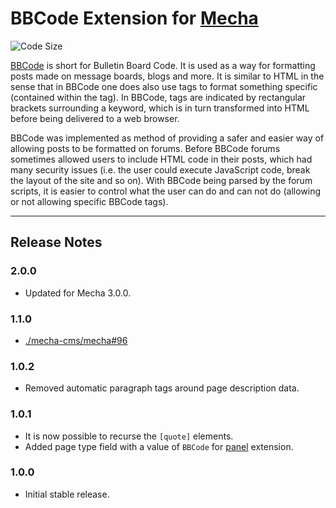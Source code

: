 BBCode Extension for [Mecha](https://github.com/mecha-cms/mecha)
================================================================

![Code Size](https://img.shields.io/github/languages/code-size/mecha-cms/x.b-b-code?color=%23444&style=for-the-badge)

[BBCode](https://www.bbcode.org) is short for Bulletin Board Code. It is used as a way for formatting posts made on message boards, blogs and more. It is similar to HTML in the sense that in BBCode one does also use tags to format something specific (contained within the tag). In BBCode, tags are indicated by rectangular brackets surrounding a keyword, which is in turn transformed into HTML before being delivered to a web browser.

BBCode was implemented as method of providing a safer and easier way of allowing posts to be formatted on forums. Before BBCode forums sometimes allowed users to include HTML code in their posts, which had many security issues (i.e. the user could execute JavaScript code, break the layout of the site and so on). With BBCode being parsed by the forum scripts, it is easier to control what the user can do and can not do (allowing or not allowing specific BBCode tags).

---

Release Notes
-------------

### 2.0.0

 - Updated for Mecha 3.0.0.

### 1.1.0

 - [./mecha-cms/mecha#96](https://github.com/mecha-cms/mecha/issues/96)

### 1.0.2

 - Removed automatic paragraph tags around page description data.

### 1.0.1

 - It is now possible to recurse the `[quote]` elements.
 - Added page type field with a value of `BBCode` for [panel](https://github.com/mecha-cms/x.panel) extension.

### 1.0.0

 - Initial stable release.
